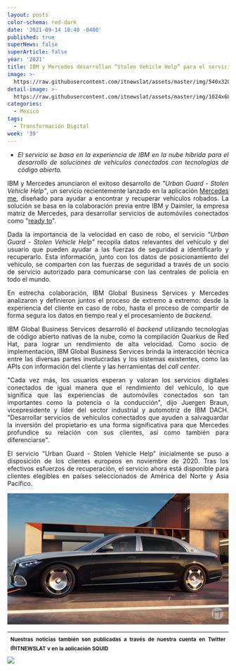 ```yaml
---
layout: posts
color-schema: red-dark
date: '2021-09-14 18:40 -0400'
published: true
superNews: false
superArticle: false
year: '2021'
title: IBM y Mercedes desarrollan “Stolen Vehicle Help” para el servicio Mercedes me
image: >-
  https://raw.githubusercontent.com/itnewslat/assets/master/img/540x320/Mercedes-me-p.jpg
detail-image: >-
  https://raw.githubusercontent.com/itnewslat/assets/master/img/1024x680/Mercedes-me-g.jpg
categories:
  - Mexico
tags:
  - Transformación Digital
week: '39'
---
```

<p style="text-align: justify;"><strong></strong></p>

<ul style="list-style-type: disc; text-align: justify;">
	<li><em>El servicio se basa en la experiencia de IBM en la nube híbrida para el desarrollo de soluciones de vehículos conectados con tecnologías de código abierto.</em></li>
</ul>
<p style="text-align: justify;">IBM y Mercedes anunciaron el exitoso desarrollo de <em>"Urban Guard - Stolen Vehicle Help"</em>, un servicio recientemente lanzado en la aplicación <a href="https://www.mbusa.com/mercedesme/index">Mercedes me</a>, diseñado para ayudar a encontrar y recuperar vehículos robados. La solución se basa en la colaboración previa entre IBM y Daimler, la empresa matriz de Mercedes, para desarrollar servicios de automóviles conectados como "<a href="https://www.daimler.com/innovation/case/shared-services/smart-ready-to-2.html">ready to</a>".</p>
<p style="text-align: justify;">Dada la importancia de la velocidad en caso de robo, el servicio <em>"Urban Guard - Stolen Vehicle Help"</em> recopila datos relevantes del vehículo y del usuario que pueden ayudar a las fuerzas de seguridad a identificarlo y recuperarlo. Esta información, junto con los datos de posicionamiento del vehículo, se comparten con las fuerzas de seguridad a través de un socio de servicio autorizado para comunicarse con las centrales de policía en todo el mundo.</p>
<p style="text-align: justify;">En estrecha colaboración, IBM Global Business Services y Mercedes analizaron y definieron juntos el proceso de extremo a extremo: desde la experiencia del cliente en caso de robo, hasta el proceso de compartir de forma segura los datos en tiempo real y el procesamiento de <em>backend</em>.</p>
<p style="text-align: justify;">IBM Global Business Services desarrolló el <em>backend</em> utilizando tecnologías de código abierto nativas de la nube, como la compilación Quarkus de Red Hat, para lograr un rendimiento de alta velocidad. Como socio de implementación, IBM Global Business Services brinda la interacción técnica entre las diversas partes involucradas y los sistemas existentes, como las APIs con información del cliente y las herramientas del <em>call center</em>.</p>
<p style="text-align: justify;">"Cada vez más, los usuarios esperan y valoran los servicios digitales conectados de igual manera que el rendimiento del vehículo, lo que significa que las experiencias de automóviles conectados son tan importantes como la potencia o la conducción", dijo Juergen Braun, vicepresidente y líder del sector industrial y automotriz de IBM DACH. "Desarrollar servicios de vehículos conectados que ayuden a salvaguardar la inversión del propietario es una forma significativa para que Mercedes profundice su relación con sus clientes, así como también para diferenciarse".</p>
<p style="text-align: justify;">El servicio "Urban Guard - Stolen Vehicle Help" inicialmente se puso a disposición de los clientes europeos en noviembre de 2020. Tras los efectivos esfuerzos de recuperación, el servicio ahora está disponible para clientes elegibles en países seleccionados de América del Norte y Asia Pacífico.</p>

![](https://raw.githubusercontent.com/itnewslat/assets/master/img/540x320/Mercedes-me-p.jpg)

<table style="height: 42px;" width="569">
<tbody>
<tr>
<td style="text-align: justify;"><sub><strong>Nuestras noticias también son publicadas a través de nuestra cuenta en Twitter <a href="https://twitter.com/itnewslat?lang=es">@ITNEWSLAT</a> y en la aplicación <a href="https://squidapp.co/en/">SQUID</a></strong></sub></td>
</tr>
</tbody>
</table>

<img src="https://tracker.metricool.com/c3po.jpg?hash=56f88a41e39ab42c063cc51676587a04"/>

